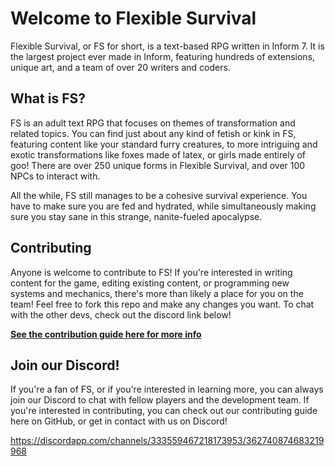 # Welcome to Flexible Survival
Flexible Survival, or FS for short, is a text-based RPG written in Inform 7. It is the largest project ever made in Inform, featuring hundreds of extensions, unique art, and a team of over 20 writers and coders.

## What is FS?
FS is an adult text RPG that focuses on themes of transformation and related topics. You can find just about any kind of fetish or kink in FS, featuring content like your standard furry creatures, to more intriguing and exotic transformations like foxes made of latex, or girls made entirely of goo! There are over 250 unique forms in Flexible Survival, and over 100 NPCs to interact with.

All the while, FS still manages to be a cohesive survival experience. You have to make sure you are fed and hydrated, while simultaneously making sure you stay sane in this strange, nanite-fueled apocalypse.

## Contributing
Anyone is welcome to contribute to FS! If you're interested in writing content for the game, editing existing content, or programming new systems and mechanics, there's more than likely a place for you on the team! Feel free to fork this repo and make any changes you want. To chat with the other devs, check out the discord link below!

**[See the contribution guide here for more info](../master/CONTRIBUTING.md)**

## Join our Discord!
If you're a fan of FS, or if you're interested in learning more, you can always join our Discord to chat with fellow players and the development team. If you're interested in contributing, you can check out our contributing guide here on GitHub, or get in contact with us on Discord!

https://discordapp.com/channels/333559467218173953/362740874683219968
